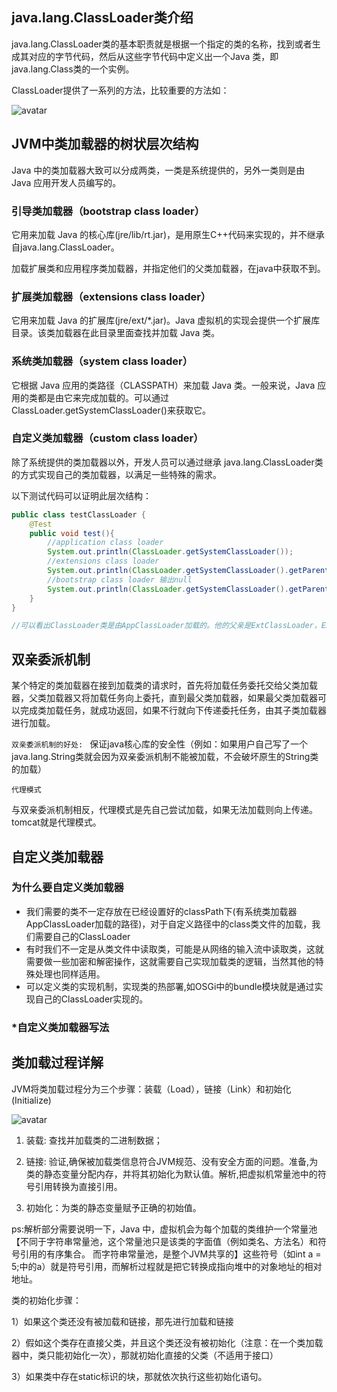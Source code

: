 ## java.lang.ClassLoader类介绍

java.lang.ClassLoader类的基本职责就是根据一个指定的类的名称，找到或者生成其对应的字节代码，然后从这些字节代码中定义出一个Java 类，即 java.lang.Class类的一个实例。

ClassLoader提供了一系列的方法，比较重要的方法如：

![avatar](/resource/类加载1.png)


## JVM中类加载器的树状层次结构

Java 中的类加载器大致可以分成两类，一类是系统提供的，另外一类则是由 Java 应用开发人员编写的。 

### 引导类加载器（bootstrap class loader）
它用来加载 Java 的核心库(jre/lib/rt.jar)，是用原生C++代码来实现的，并不继承自java.lang.ClassLoader。

加载扩展类和应用程序类加载器，并指定他们的父类加载器，在java中获取不到。 

### 扩展类加载器（extensions class loader）
它用来加载 Java 的扩展库(jre/ext/*.jar)。Java 虚拟机的实现会提供一个扩展库目录。该类加载器在此目录里面查找并加载 Java 类。 

### 系统类加载器（system class loader）
它根据 Java 应用的类路径（CLASSPATH）来加载 Java 类。一般来说，Java 应用的类都是由它来完成加载的。可以通过 ClassLoader.getSystemClassLoader()来获取它。

### 自定义类加载器（custom class loader）
除了系统提供的类加载器以外，开发人员可以通过继承 java.lang.ClassLoader类的方式实现自己的类加载器，以满足一些特殊的需求。

以下测试代码可以证明此层次结构：

```Java
public class testClassLoader {
    @Test
    public void test(){
        //application class loader
        System.out.println(ClassLoader.getSystemClassLoader());
        //extensions class loader
        System.out.println(ClassLoader.getSystemClassLoader().getParent());
        //bootstrap class loader 输出null
        System.out.println(ClassLoader.getSystemClassLoader().getParent().getParent());
    }
}

//可以看出ClassLoader类是由AppClassLoader加载的。他的父亲是ExtClassLoader，ExtClassLoader的父亲无法获取是因为它是用C++实现的。
```

## 双亲委派机制

某个特定的类加载器在接到加载类的请求时，首先将加载任务委托交给父类加载器，父类加载器又将加载任务向上委托，直到最父类加载器，如果最父类加载器可以完成类加载任务，就成功返回，如果不行就向下传递委托任务，由其子类加载器进行加载。

`双亲委派机制的好处: `
保证java核心库的安全性（例如：如果用户自己写了一个java.lang.String类就会因为双亲委派机制不能被加载，不会破坏原生的String类的加载）

`代理模式`

与双亲委派机制相反，代理模式是先自己尝试加载，如果无法加载则向上传递。tomcat就是代理模式。

## 自定义类加载器

### 为什么要自定义类加载器
* 我们需要的类不一定存放在已经设置好的classPath下(有系统类加载器AppClassLoader加载的路径)，对于自定义路径中的class类文件的加载，我们需要自己的ClassLoader
* 有时我们不一定是从类文件中读取类，可能是从网络的输入流中读取类，这就需要做一些加密和解密操作，这就需要自己实现加载类的逻辑，当然其他的特殊处理也同样适用。
* 可以定义类的实现机制，实现类的热部署,如OSGi中的bundle模块就是通过实现自己的ClassLoader实现的。

### *自定义类加载器写法


## 类加载过程详解

JVM将类加载过程分为三个步骤：装载（Load），链接（Link）和初始化(Initialize)

![avatar](/resource/类加载2.png)

1. 装载: 查找并加载类的二进制数据；

2. 链接: 验证,确保被加载类信息符合JVM规范、没有安全方面的问题。准备,为类的静态变量分配内存，并将其初始化为默认值。解析,把虚拟机常量池中的符号引用转换为直接引用。

3. 初始化：为类的静态变量赋予正确的初始值。

ps:解析部分需要说明一下，Java 中，虚拟机会为每个加载的类维护一个常量池【不同于字符串常量池，这个常量池只是该类的字面值（例如类名、方法名）和符号引用的有序集合。 而字符串常量池，是整个JVM共享的】这些符号（如int a = 5;中的a）就是符号引用，而解析过程就是把它转换成指向堆中的对象地址的相对地址。

类的初始化步骤：

1）如果这个类还没有被加载和链接，那先进行加载和链接

2）假如这个类存在直接父类，并且这个类还没有被初始化（注意：在一个类加载器中，类只能初始化一次），那就初始化直接的父类（不适用于接口）

3）如果类中存在static标识的块，那就依次执行这些初始化语句。
